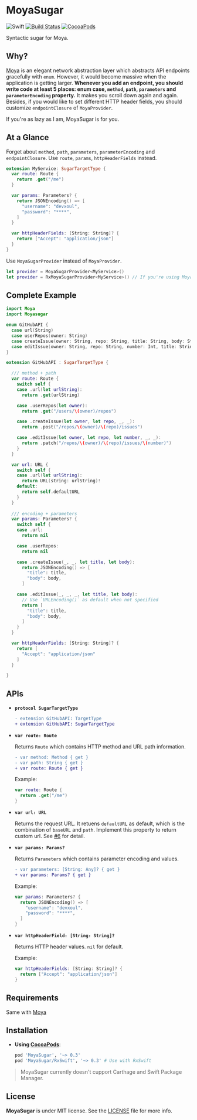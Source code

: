 # MoyaSugar

![Swift](https://img.shields.io/badge/Swift-3.0-orange.svg)
[![Build Status](https://travis-ci.org/devxoul/MoyaSugar.svg?branch=master)](https://travis-ci.org/devxoul/MoyaSugar)
[![CocoaPods](http://img.shields.io/cocoapods/v/MoyaSugar.svg)](https://cocoapods.org/pods/MoyaSugar)

Syntactic sugar for Moya.

## Why?

[Moya](https://github.com/Moya/Moya) is an elegant network abstraction layer which abstracts API endpoints gracefully with `enum`. However, it would become massive when the application is getting larger. **Whenever you add an endpoint, you should write code at least 5 places: enum case, `method`, `path`, `parameters` and `parameterEncoding` property.** It makes you scroll down again and again. Besides, if you would like to set different HTTP header fields, you should customize `endpointClosure` of `MoyaProvider`.

If you're as lazy as I am, MoyaSugar is for you.

## At a Glance

Forget about `method`, `path`, `parameters`, `parameterEncoding` and `endpointClosure`. Use `route`, `params`, `httpHeaderFields` instead.

```swift
extension MyService: SugarTargetType {
  var route: Route {
    return .get("/me")
  }

  var params: Parameters? {
    return JSONEncoding() => [
      "username": "devxoul",
      "password": "****",
    ]
  }

  var httpHeaderFields: [String: String]? {
    return ["Accept": "application/json"]
  }
}
```

Use `MoyaSugarProvider` instead of `MoyaProvider`.

```swift
let provider = MoyaSugarProvider<MyService>()
let provider = RxMoyaSugarProvider<MyService>() // If you're using Moya/RxSwift
```

## Complete Example

```swift
import Moya
import Moyasugar

enum GitHubAPI {
  case url(String)
  case userRepos(owner: String)
  case createIssue(owner: String, repo: String, title: String, body: String?)
  case editIssue(owner: String, repo: String, number: Int, title: String?, body: String?)
}

extension GitHubAPI : SugarTargetType {

  /// method + path
  var route: Route {
    switch self {
    case .url(let urlString):
      return .get(urlString)

    case .userRepos(let owner):
      return .get("/users/\(owner)/repos")

    case .createIssue(let owner, let repo, _, _):
      return .post("/repos/\(owner)/\(repo)/issues")

    case .editIssue(let owner, let repo, let number, _, _):
      return .patch("/repos/\(owner)/\(repo)/issues/\(number)")
    }
  }

  var url: URL {
    switch self {
    case .url(let urlString):
      return URL(string: urlString)!
    default:
      return self.defaultURL
    }
  }
  
  /// encoding + parameters
  var params: Parameters? {
    switch self {
    case .url:
      return nil

    case .userRepos:
      return nil

    case .createIssue(_, _, let title, let body):
      return JSONEncoding() => [
        "title": title,
        "body": body,
      ]

    case .editIssue(_, _, _, let title, let body):
      // Use `URLEncoding()` as default when not specified
      return [
        "title": title,
        "body": body,
      ]
    }
  }

  var httpHeaderFields: [String: String]? {
    return [
      "Accept": "application/json"
    ]
  }

}
```

## APIs

- **`protocol SugarTargetType`**

    ```diff
    - extension GitHubAPI: TargetType
    + extension GitHubAPI: SugarTargetType
    ```

- **`var route: Route`**

    Returns `Route` which contains HTTP method and URL path information.

    ```diff
    - var method: Method { get }
    - var path: String { get }
    + var route: Route { get }
    ```

    Example:

    ```swift
    var route: Route {
      return .get("/me")
    }
    ```

- **`var url: URL`**

    Returns the request URL. It retuens `defaultURL` as default, which is the combination of `baseURL` and `path`. Implement this property to return custom url. See [#6](https://github.com/devxoul/MoyaSugar/pull/6) for detail.


- **`var params: Params?`**

    Returns `Parameters` which contains parameter encoding and values.

    ```diff
    - var parameters: [String: Any]? { get }
    + var params: Params? { get }
    ```
    
    Example:
   
    ```swift
    var params: Parameters? {
      return JSONEncoding() => [
        "username": "devxoul",
        "password": "****",
      ]
    }
    ```

- **`var httpHeaderField: [String: String]?`**

    Returns HTTP header values. `nil` for default.

    Example:

    ```swift
    var httpHeaderFields: [String: String]? {
      return ["Accept": "application/json"]
    }
    ```

## Requirements

Same with [Moya](https://github.com/Moya/Moya)

## Installation

- **Using [CocoaPods](https://cocoapods.org)**:

    ```ruby
    pod 'MoyaSugar', '~> 0.3'
    pod 'MoyaSugar/RxSwift', '~> 0.3' # Use with RxSwift
    ```

> MoyaSugar currently doesn't cupport Carthage and Swift Package Manager.

## License

**MoyaSugar** is under MIT license. See the [LICENSE](LICENSE) file for more info.
